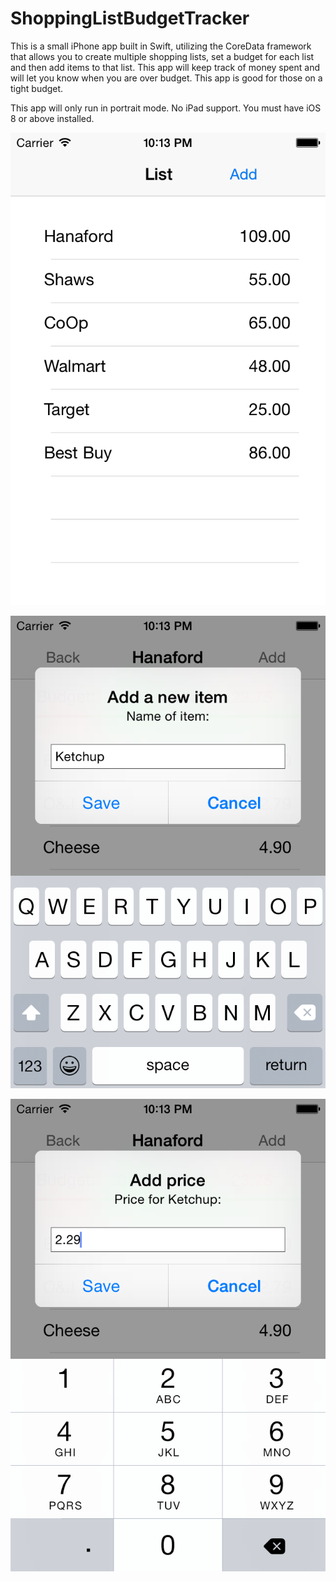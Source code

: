 ShoppingListBudgetTracker
=========================

This is a small iPhone app built in Swift, utilizing the CoreData framework that allows you to create multiple shopping lists, set a budget for each list and then add items to that list.  This app will keep track of money spent and will let you know when you are over budget.  This app is good for those on a tight budget.

This app will only run in portrait mode.  No iPad support.  You must have iOS 8 or above installed. 


![ShoppingListBudgetTracker](screenshots/iPhone3.5/iOS%20Simulator%20Screen%20Shot%20Dec%205%2C%202014%2C%2010.13.18%20PM.png)


![ShoppingListBudgetTracker](screenshots/iPhone3.5/iOS%20Simulator%20Screen%20Shot%20Dec%205%2C%202014%2C%2010.13.37%20PM.png)


![ShoppingListBudgetTracker](screenshots/iPhone3.5/iOS%20Simulator%20Screen%20Shot%20Dec%205%2C%202014%2C%2010.13.42%20PM.png)

